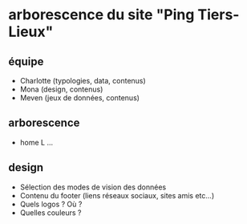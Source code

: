 # arborescence du site "Ping Tiers-Lieux"

## équipe 

- Charlotte (typologies, data, contenus)
- Mona (design, contenus)
- Meven (jeux de données, contenus)

## arborescence

- home 
  L ... 
  
## design

- Sélection des modes de vision des données
- Contenu du footer (liens réseaux sociaux, sites amis etc...)
- Quels logos ? Où ?
- Quelles couleurs ?
